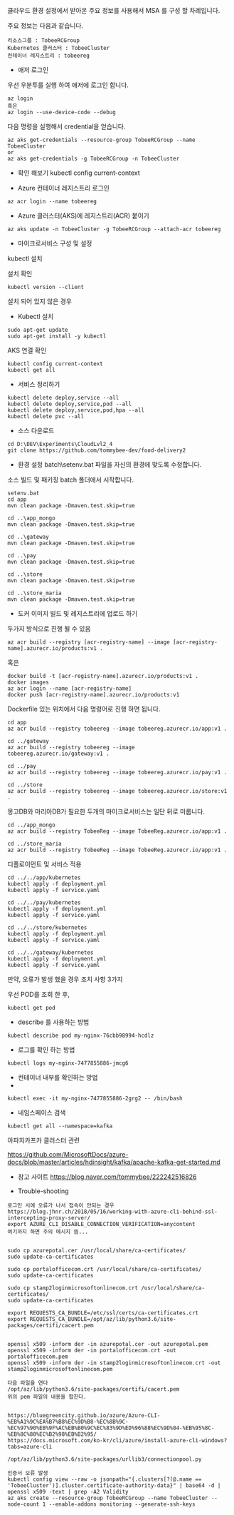 클라우드 환경 설정에서 받아온 주요 정보를 사용해서 MSA 를 구성 할 차례입니다.

주요 정보는 다음과 같습니다.

```
리소스그룹 : TobeeRCGroup
Kubernetes 클러스터 : TobeeCluster
컨테이너 레지스트리 : tobeereg
```

- 애저 로그인

우선 우분투를 실행 하여 애저에 로그인 합니다.
```
az login
혹은
az login --use-device-code --debug
```

다음 명령을 실행해서 credential을 얻습니다.
```
az aks get-credentials --resource-group TobeeRCGroup --name TobeeCluster
or
az aks get-credentials -g TobeeRCGroup -n TobeeCluster
```

- 확인 해보기
kubectl config current-context

- Azure 컨테이너 레지스트리 로그인
```
az acr login --name tobeereg
```

- Azure 클러스터(AKS)에 레지스트리(ACR) 붙이기
```
az aks update -n TobeeCluster -g TobeeRCGroup --attach-acr tobeereg
```

- 마이크로서비스 구성 및 설정

kubectl 설치

설치 확인
```
kubectl version --client
```
설치 되어 있지 않은 경우
- Kubectl 설치
```
sudo apt-get update
sudo apt-get install -y kubectl 
```

AKS 연결 확인
```
kubectl config current-context
kubectl get all 
```


- 서비스 정리하기
```
kubectl delete deploy,service --all
kubectl delete deploy,service,pod --all
kubectl delete deploy,service,pod,hpa --all
kubectl delete pvc --all
```

- 소스 다운로드
```
cd D:\DEV\Experiments\CloudLvl2_4
git clone https://github.com/tommybee-dev/food-delivery2
```

- 환경 설정
batch\setenv.bat 파일을 자신의 환경에 맞도록 수정합니다.

소스 빌드 및 패키징
batch 폴더에서 시작합니다.

```
setenv.bat
cd app
mvn clean package -Dmaven.test.skip=true

cd ..\app_mongo
mvn clean package -Dmaven.test.skip=true

cd ..\gateway
mvn clean package -Dmaven.test.skip=true

cd ..\pay
mvn clean package -Dmaven.test.skip=true

cd ..\store
mvn clean package -Dmaven.test.skip=true

cd ..\store_maria
mvn clean package -Dmaven.test.skip=true
```

- 도커 이미지 빌드 및 레지스트리에 업로드 하기

두가지 방식으로 진행 될 수 있음
```
az acr build --registry [acr-registry-name] --image [acr-registry-name].azurecr.io/products:v1 .
```
혹은
```
docker build -t [acr-registry-name].azurecr.io/products:v1 .
docker images
az acr login --name [acr-registry-name]
docker push [acr-registry-name].azurecr.io/products:v1
```

Dockerfile 있는 위치에서 다음 명령어로 진행 하면 됩니다.


```
cd app
az acr build --registry tobeereg --image tobeereg.azurecr.io/app:v1 .

cd ../gateway
az acr build --registry tobeereg --image tobeereg.azurecr.io/gateway:v1 .

cd ../pay
az acr build --registry tobeereg --image tobeereg.azurecr.io/pay:v1 .

cd ../store
az acr build --registry tobeereg --image tobeereg.azurecr.io/store:v1 .
```

몽고DB와 마리아DB가 필요한 두개의 마이크로서비스는 일단 뒤로 미룹니다.
```
cd ../app_mongo
az acr build --registry TobeeReg --image TobeeReg.azurecr.io/app:v1 .

cd ../store_maria
az acr build --registry TobeeReg --image TobeeReg.azurecr.io/app:v1 .
```

디플로이먼트 및 서비스 적용
```
cd ../../app/kubernetes
kubectl apply -f deployment.yml
kubectl apply -f service.yaml

cd ../../pay/kubernetes
kubectl apply -f deployment.yml
kubectl apply -f service.yaml

cd ../../store/kubernetes
kubectl apply -f deployment.yml
kubectl apply -f service.yaml

cd ../../gateway/kubernetes
kubectl apply -f deployment.yml
kubectl apply -f service.yaml
```

만약, 오류가 발생 했을 경우 조치 사항 3가지

우선 POD를 조회 한 후,
```
kubectl get pod
```
- describe 를 사용하는 방법
```
kubectl describe pod my-nginx-76cbb98994-hcdlz
```

- 로그를 확인 하는 방법
```
kubectl logs my-nginx-7477855886-jmcg6
```

- 컨테이너 내부를 확인하는 방법
- 
```
kubectl exec -it my-nginx-7477855886-2grg2 -- /bin/bash
```

- 네임스페이스 검색
```
kubectl get all --namespace=kafka
```

아파치카프카 클러스터 관련

https://github.com/MicrosoftDocs/azure-docs/blob/master/articles/hdinsight/kafka/apache-kafka-get-started.md



- 참고 사이트
https://blog.naver.com/tommybee/222242516826

- Trouble-shooting
```
로그인 시에 오류가 나서 접속이 안되는 경우
https://blog.jhnr.ch/2018/05/16/working-with-azure-cli-behind-ssl-intercepting-proxy-server/
export AZURE_CLI_DISABLE_CONNECTION_VERIFICATION=anycontent
여기까지 하면 주의 메시지 뜸...


sudo cp azurepotal.cer /usr/local/share/ca-certificates/
sudo update-ca-certificates

sudo cp portalofficecom.crt /usr/local/share/ca-certificates/
sudo update-ca-certificates

sudo cp stamp2loginmicrosoftonlinecom.crt /usr/local/share/ca-certificates/
sudo update-ca-certificates

export REQUESTS_CA_BUNDLE=/etc/ssl/certs/ca-certificates.crt
export REQUESTS_CA_BUNDLE=/opt/az/lib/python3.6/site-packages/certifi/cacert.pem


openssl x509 -inform der -in azurepotal.cer -out azurepotal.pem
openssl x509 -inform der -in portalofficecom.crt -out portalofficecom.pem
openssl x509 -inform der -in stamp2loginmicrosoftonlinecom.crt -out stamp2loginmicrosoftonlinecom.pem

다음 파일을 연다
/opt/az/lib/python3.6/site-packages/certifi/cacert.pem
위의 pem 파일의 내용을 합친다.


https://bluegreencity.github.io/azure/Azure-CLI-%EB%A1%9C%EA%B7%B8%EC%9D%B8-%EC%8B%9C-%EC%97%90%EB%9F%AC%EB%B0%9C%EC%83%9D%ED%96%88%EC%9D%84-%EB%95%8C-%EB%8C%80%EC%B2%98%EB%B2%95/
https://docs.microsoft.com/ko-kr/cli/azure/install-azure-cli-windows?tabs=azure-cli

/opt/az/lib/python3.6/site-packages/urllib3/connectionpool.py

인증서 오류 발생
kubectl config view --raw -o jsonpath="{.clusters[?(@.name == 'TobeeCluster')].cluster.certificate-authority-data}" | base64 -d | openssl x509 -text | grep -A2 Validity
az aks create --resource-group TobeeRCGroup --name TobeeCluster --node-count 1 --enable-addons monitoring --generate-ssh-keys
```
